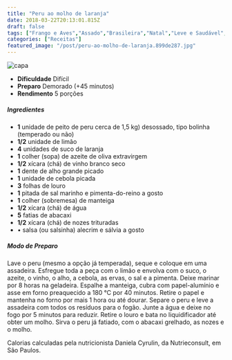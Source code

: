 ```yaml
---
title: "Peru ao molho de laranja"
date: 2018-03-22T20:13:01.815Z
draft: false
tags: ["Frango e Aves","Assado","Brasileira","Natal","Leve e Saudável","Alimentação saudável","Natal","receita saudável"]
categories: ["Receitas"]
featured_image: "/post/peru-ao-molho-de-laranja.899de287.jpg"
---
```


![capa](/post/peru-ao-molho-de-laranja.899de287.jpg)

*   **Dificuldade** Difícil
*   **Preparo** Demorado (+45 minutos)
*   **Rendimento** 5 porções

##### Ingredientes

*   **1** unidade de peito de peru cerca de 1,5 kg) desossado, tipo bolinha (temperado ou não)
*   **1/2** unidade de limão
*   **4** unidades de suco de laranja
*   **1** colher (sopa) de azeite de oliva extravirgem
*   **1/2** xícara (chá) de vinho branco seco
*   **1** dente de alho grande picado
*   **1** unidade de cebola picada
*   **3** folhas de louro
*   **1** pitada de sal marinho e pimenta-do-reino a gosto
*   **1** colher (sobremesa) de manteiga
*   **1/2** xícara (chá) de água
*   **5** fatias de abacaxi
*   **1/2** xícara (chá) de nozes trituradas
*   • salsa (ou salsinha) alecrim e sálvia a gosto

##### Modo de Preparo

Lave o peru (mesmo a opção já temperada), seque e coloque em uma assadeira. Esfregue toda a peça com o limão e envolva com o suco, o azeite, o vinho, o alho, a cebola, as ervas, o sal e a pimenta. Deixe marinar por 8 horas na geladeira. Espalhe a manteiga, cubra com papel-alumínio e asse em forno preaquecido a 180 °C por 40 minutos. Retire o papel e mantenha no forno por mais 1 hora ou até dourar. Separe o peru e leve a assadeira com todos os resíduos para o fogão. Junte a água e deixe no fogo por 5 minutos para reduzir. Retire o louro e bata no liquidificador até obter um molho. Sirva o peru já fatiado, com o abacaxi grelhado, as nozes e o molho.

Calorias calculadas pela nutricionista Daniela Cyrulin, da Nutrieconsult, em São Paulos.
